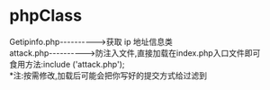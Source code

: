 # phpClass
Getipinfo.php---------->获取 ip 地址信息类</br>
attack.php---------->防注入文件,直接加载在index.php入口文件即可</br>
食用方法:include ('attack.php');</br>
*注:按需修改,加载后可能会把你写好的提交方式给过滤到</br>
